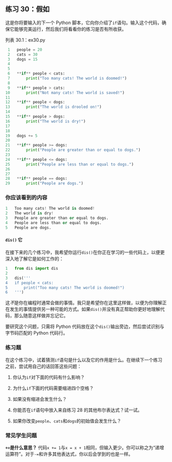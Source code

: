 ## 练习 30：假如

这是你将要输入的下一个 Python 脚本，它向你介绍了`if`语句。输入这个代码，确保它能够完美运行，然后我们将看看你的练习是否有所收获。

列表 30.1：ex30.py

```py
 1   people = 20
 2   cats = 30
 3   dogs = 15
 4
 5
 6   **if** people < cats:
 7       print("Too many cats! The world is doomed!")
 8
 9   **if** people > cats:
10       print("Not many cats! The world is saved!")
11
12   **if** people < dogs:
13       print("The world is drooled on!")
14
15   **if** people > dogs:
16       print("The world is dry!")
17
18
19   dogs += 5
20
21   **if** people >= dogs:
22       print("People are greater than or equal to dogs.")
23
24   **if** people <= dogs:
25       print("People are less than or equal to dogs.")
26
27
28   **if** people == dogs:
29       print("People are dogs.")
```

### 你应该看到的内容

```py
1   Too many cats! The world is doomed!
2   The world is dry!
3   People are greater than or equal to dogs.
4   People are less than or equal to dogs.
5   People are dogs.
```

#### `dis()` 它

在接下来的几个练习中，我希望你运行`dis()`在你正在学习的一些代码上，以便更深入地了解它是如何工作的：

```py
1   from dis import dis
2
3   dis('''
4   if people < cats:
5       print("Too many cats! The world is doomed!")
6   ''')
```

这*不*是你在编程时通常会做的事情。我只是希望你在这里这样做，以便为你理解正在发生的事情提供另一种可能的方式。如果`dis()`并没有真正帮助你更好地理解代码，那么随意这样做并忘记它。

要研究这个问题，只需将 Python 代码放在这个`dis()`输出旁边，然后尝试识别与字节码匹配的 Python 代码行。

### 练习题

在这个练习中，试着猜测`if`语句是什么以及它的作用是什么。在继续下一个练习之前，尝试用自己的话回答这些问题：

1.  你认为`if`对下面的代码有什么影响？

2.  为什么`if`下面的代码需要缩进四个空格？

3.  如果没有缩进会发生什么？

4.  你能否在`if`语句中放入来自练习 28 的其他布尔表达式？试一试。

5.  如果你改变`people`、`cats`和`dogs`的初始值会发生什么？

### 常见学生问题

**`+=`是什么意思？** 代码`x += 1`与`x = x + 1`相同，但输入更少。你可以称之为“递增运算符”。对于`-=`和许多其他表达式，你以后会学到的也是一样。
